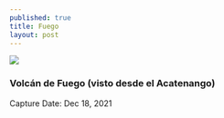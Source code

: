 ```yaml
---
published: true
title: Fuego
layout: post
---
```



![]({{site.baseurl}}/images/AcatenangoDeMañana-02.jpg)

### Volcán de Fuego (visto desde el Acatenango)
Capture Date: Dec 18, 2021
